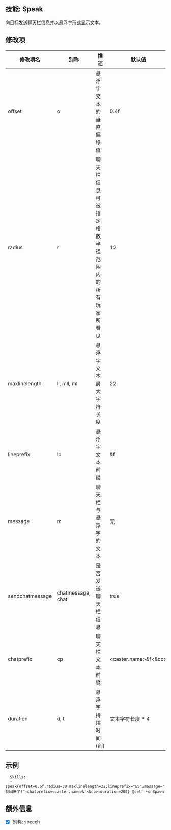 技能: Speak
--------------------------

向目标发送聊天栏信息并以悬浮字形式显示文本.

修改项
----------

| 修改项名 | 别称    | 描述                                                                                                    | 默认值 |
|-----------|------------|----------------------------------------------------------------------------------------------------------------|---------------|
| offset        | o           | 悬浮字文本的垂直偏移值 | 0.4f                             |
| radius        | r           | 聊天栏信息可被指定格数半径范围内的所有玩家所看见 | 12  |                            
| maxlinelength | ll, mll, ml | 悬浮字文本最大字符长度 | 22                               |
| lineprefix    | lp          | 悬浮字文本前缀 | &f                               |
| message       | m           | 聊天栏与悬浮字的文本 | 无                             |
| sendchatmessage | chatmessage, chat | 是否发送聊天栏信息 | true |
| chatprefix    | cp          | 聊天栏文本前缀 | &lt;caster.name&gt;&f&lt;&co&gt; |
| duration      | d, t        | 悬浮字持续时间(刻) | 文本字符长度 * 4              |

示例
--------

      Skills:
      - speak{offset=0.6f;radius=30;maxlinelength=22;lineprefix="&5";message=" 我回来了!";chatprefix=<caster.name>&f<&co>;duration=200} @self ~onSpawn

额外信息
--

- [x] 别称: speech